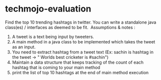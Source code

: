 # techmojo-evaluation

Find the top 10 trending hashtags in twitter. You can write a standalone java class(es) / interfaces as deemed to be fit. 
Assumptions & notes : 
1) A tweet is a text being input by tweeters. 
2) A main method in a java class to be implemented which takes the tweet as an input. 
3) You need to extract hashtag from a tweet text (Ex: sachin is hashtag in the tweet -> " Worlds best cricketer is #sachin") 
4) Maintain a data structure that keeps tracking of the count of each hashtag that is coming to your main method 
5) print the list of top 10 hashtags at the end of main method execution 

